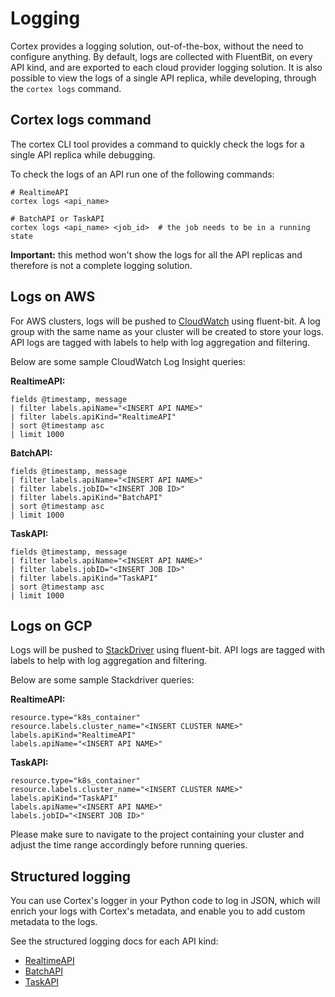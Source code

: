 # Logging

Cortex provides a logging solution, out-of-the-box, without the need to configure anything. By default, logs are
collected with FluentBit, on every API kind, and are exported to each cloud provider logging solution. It is also
possible to view the logs of a single API replica, while developing, through the `cortex logs` command.

## Cortex logs command

The cortex CLI tool provides a command to quickly check the logs for a single API replica while debugging.

To check the logs of an API run one of the following commands:

```shell
# RealtimeAPI
cortex logs <api_name>

# BatchAPI or TaskAPI
cortex logs <api_name> <job_id>  # the job needs to be in a running state
```

**Important:** this method won't show the logs for all the API replicas and therefore is not a complete logging
solution.

## Logs on AWS

For AWS clusters, logs will be pushed to [CloudWatch](https://console.aws.amazon.com/cloudwatch/home) using fluent-bit.
A log group with the same name as your cluster will be created to store your logs. API logs are tagged with labels to
help with log aggregation and filtering.

Below are some sample CloudWatch Log Insight queries:

**RealtimeAPI:**

```text
fields @timestamp, message
| filter labels.apiName="<INSERT API NAME>"
| filter labels.apiKind="RealtimeAPI"
| sort @timestamp asc
| limit 1000
```

**BatchAPI:**

```text
fields @timestamp, message
| filter labels.apiName="<INSERT API NAME>"
| filter labels.jobID="<INSERT JOB ID>"
| filter labels.apiKind="BatchAPI"
| sort @timestamp asc
| limit 1000
```

**TaskAPI:**

```text
fields @timestamp, message
| filter labels.apiName="<INSERT API NAME>"
| filter labels.jobID="<INSERT JOB ID>"
| filter labels.apiKind="TaskAPI"
| sort @timestamp asc
| limit 1000
```

## Logs on GCP

Logs will be pushed to [StackDriver](https://console.cloud.google.com/logs/query) using fluent-bit. API logs are tagged
with labels to help with log aggregation and filtering.

Below are some sample Stackdriver queries:

**RealtimeAPI:**

```text
resource.type="k8s_container"
resource.labels.cluster_name="<INSERT CLUSTER NAME>"
labels.apiKind="RealtimeAPI"
labels.apiName="<INSERT API NAME>"
```

**TaskAPI:**

```text
resource.type="k8s_container"
resource.labels.cluster_name="<INSERT CLUSTER NAME>"
labels.apiKind="TaskAPI"
labels.apiName="<INSERT API NAME>"
labels.jobID="<INSERT JOB ID>"
```

Please make sure to navigate to the project containing your cluster and adjust the time range accordingly before running
queries.

## Structured logging

You can use Cortex's logger in your Python code to log in JSON, which will enrich your logs with Cortex's metadata, and
enable you to add custom metadata to the logs.

See the structured logging docs for each API kind:

- [RealtimeAPI](../../workloads/realtime/predictors.md#structured-logging)
- [BatchAPI](../../workloads/batch/predictors.md#structured-logging)
- [TaskAPI](../../workloads/task/definitions.md#structured-logging)

